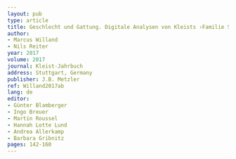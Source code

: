 ```yaml
---
layout: pub
type: article
title: Geschlecht und Gattung. Digitale Analysen von Kleists ›Familie Schroffenstein‹
author:
- Marcus Willand
- Nils Reiter
year: 2017
volume: 2017
journal: Kleist-Jahrbuch
address: Stuttgart, Germany
publisher: J.B. Metzler
ref: Willand2017ab
lang: de
editor:
- Günter Blamberger
- Ingo Breuer
- Martin Roussel
- Hannah Lotte Lund
- Andrea Allerkamp
- Barbara Gribnitz
pages: 142-160
---
```


